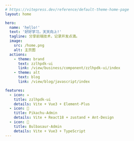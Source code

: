```yaml
---
# https://vitepress.dev/reference/default-theme-home-page
layout: home

hero:
  name: 'hello!'
  text: '好好学习，天天向上!'
  tagline: 分享前端技术，记录开发点滴。
  image:
    src: /home.png
    alt: 主页图
  actions:
    - theme: brand
      text: zzlhpdk-ui
      link: /view/business/component/zzlhpdk-ui/index
    - theme: alt
      text: blog
      link: /view/blog/javascript/index

features:
  - icon: ✈️
    title: zzlhpdk-ui
    details: Vite + Vue3 + Element-Plus
  - icon: 🎉
    title: Pikachu-Admin
    details: Vite + React18 + zustand + Ant-Design
  - icon: 🎉
    title: Bulbasaur-Admin
    details: Vite + Vue3 + TypeScript
---
```

